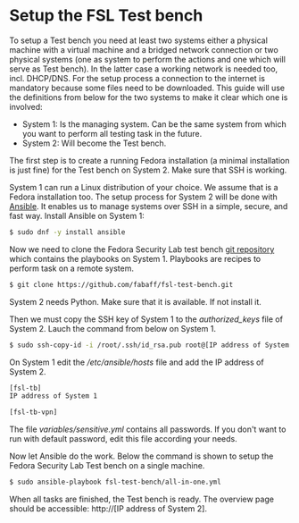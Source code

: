 # Setup the FSL Test bench
To setup a Test bench you need at least two systems either a physical machine
with a virtual machine and a bridged network connection or two physical
systems (one as system to perform the actions and one which will serve as
Test bench). In the latter case a working network is needed too, incl.
DHCP/DNS. For the setup process a connection to the internet is mandatory
because some files need to be downloaded. This guide will use the definitions
from below for the two systems to make it clear which one is involved: 

 * System 1: Is the managing system. Can be the same system from which you
want to perform all testing task in the future.
 * System 2: Will become the Test bench.

The first step is to create a running Fedora installation (a minimal
installation is just fine) for the Test bench on System 2. Make sure that SSH
is working.

System 1 can run a Linux distribution of your choice. We assume that is a
Fedora installation too. The setup process for System 2 will be done with
[Ansible](http://ansible.cc/). It enables us to manage systems over
SSH in a simple, secure, and fast way. Install Ansible on System 1:

```bash
$ sudo dnf -y install ansible
```

Now we need to clone the Fedora Security Lab test bench 
[git repository](https://github.com/fabaff/fsl-test-bench)
which contains the playbooks on System 1. Playbooks are recipes to perform
task on a remote system. 

```bash
$ git clone https://github.com/fabaff/fsl-test-bench.git
```

System 2 needs Python. Make sure that it is available. If not install it.

Then we must copy the SSH key of System 1 to the *authorized_keys* file of
System 2. Lauch the command from below on System 1.

```bash
$ sudo ssh-copy-id -i /root/.ssh/id_rsa.pub root@[IP address of System 2]
```

On System 1 edit the */etc/ansible/hosts* file and add the IP address of
System 2. 

```bash
[fsl-tb]
IP address of System 1

[fsl-tb-vpn]

```

The file *variables/sensitive.yml* contains all passwords. If you don't want
to run with default password, edit this file according your needs.

Now let Ansible do the work. Below the command is shown to setup the Fedora
Security Lab Test bench on a single machine.

```bash
$ sudo ansible-playbook fsl-test-bench/all-in-one.yml
```

When all tasks are finished, the Test bench is ready. The overview page
should be accessible: http://[IP address of System 2].
